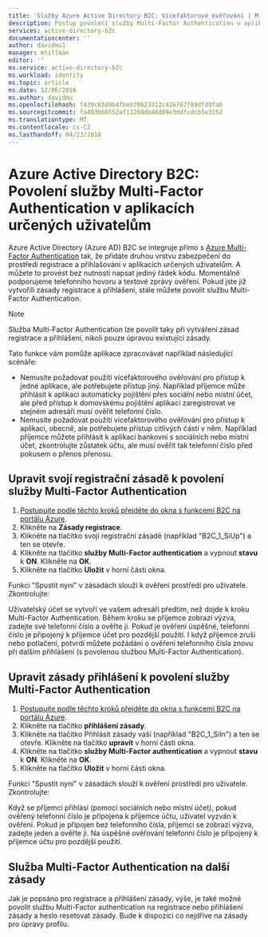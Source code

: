 ```yaml
---
title: 'Služby Azure Active Directory B2C: Vícefaktorové ověřování | Microsoft Docs'
description: Postup povolení služby Multi-Factor Authentication v aplikacích určených zabezpečené službou Azure Active Directory B2C
services: active-directory-b2c
documentationcenter: ''
author: davidmu1
manager: mtillman
editor: ''
ms.service: active-directory-b2c
ms.workload: identity
ms.topic: article
ms.date: 12/06/2016
ms.author: davidmu
ms.openlocfilehash: f439c65d9b4fbeb78623312c426767f89dfd9fab
ms.sourcegitcommit: fa493b66552af11260db48d89e3ddfcdcb5e3152
ms.translationtype: MT
ms.contentlocale: cs-CZ
ms.lasthandoff: 04/23/2018
---
```

# <a name="azure-active-directory-b2c-enable-multi-factor-authentication-in-your-consumer-facing-applications"></a>Azure Active Directory B2C: Povolení služby Multi-Factor Authentication v aplikacích určených uživatelům
Azure Active Directory (Azure AD) B2C se integruje přímo s [Azure Multi-Factor Authentication](../active-directory/authentication/multi-factor-authentication.md) tak, že přidáte druhou vrstvu zabezpečení do prostředí registrace a přihlašování v aplikacích určených uživatelům. A můžete to provést bez nutnosti napsat jediný řádek kódu. Momentálně podporujeme telefonního hovoru a textové zprávy ověření. Pokud jste již vytvořili zásady registrace a přihlášení, stále můžete povolit službu Multi-Factor Authentication.

> [!NOTE]
> Služba Multi-Factor Authentication lze povolit taky při vytváření zásad registrace a přihlášení, nikoli pouze úpravou existující zásady.
> 
> 

Tato funkce vám pomůže aplikace zpracovávat například následující scénáře:

* Nemusíte požadovat použití vícefaktorového ověřování pro přístup k jedné aplikace, ale potřebujete přístup jiný. Například příjemce může přihlásit k aplikaci automaticky pojištění přes sociální nebo místní účet, ale před přístup k domovskému pojištění aplikaci zaregistrovat ve stejném adresáři musí ověřit telefonní číslo.
* Nemusíte požadovat použití vícefaktorového ověřování pro přístup k aplikaci, obecně, ale potřebujete přístup citlivých částí v něm. Například příjemce můžete přihlásit k aplikaci bankovní s sociálních nebo místní účet, zkontrolujte zůstatek účtu, ale musí ověřit tak telefonní číslo před pokusem o přenos přenosu.

## <a name="modify-your-sign-up-policy-to-enable-multi-factor-authentication"></a>Upravit svojí registrační zásadě k povolení služby Multi-Factor Authentication
1. [Postupujte podle těchto kroků přejděte do okna s funkcemi B2C na portálu Azure](active-directory-b2c-app-registration.md#navigate-to-b2c-settings).
2. Klikněte na **Zásady registrace**.
3. Klikněte na tlačítko svojí registrační zásadě (například "B2C_1_SiUp") a ten se otevře.
4. Klikněte na tlačítko **služby Multi-Factor authentication** a vypnout **stavu** k **ON**. Klikněte na **OK**.
5. Klikněte na tlačítko **Uložit** v horní části okna.

Funkci "Spustit nyní" v zásadách slouží k ověření prostředí pro uživatele. Zkontrolujte:

Uživatelský účet se vytvoří ve vašem adresáři předtím, než dojde k kroku Multi-Factor Authentication. Během kroku se příjemce zobrazí výzva, zadejte své telefonní číslo a ověřte ji. Pokud je ověření úspěšné, telefonní číslo je připojený k příjemce účet pro pozdější použití. I když příjemce zruší nebo potlačení, potvrdí můžete požádáni o ověření telefonního čísla znovu při dalším přihlášení (s povolenou službou Multi-Factor Authentication).

## <a name="modify-your-sign-in-policy-to-enable-multi-factor-authentication"></a>Upravit zásady přihlášení k povolení služby Multi-Factor Authentication
1. [Postupujte podle těchto kroků přejděte do okna s funkcemi B2C na portálu Azure](active-directory-b2c-app-registration.md#navigate-to-b2c-settings).
2. Klikněte na tlačítko **přihlášení zásady**.
3. Klikněte na tlačítko Přihlásit zásady vaší (například "B2C_1_SiIn") a ten se otevře. Klikněte na tlačítko **upravit** v horní části okna.
4. Klikněte na tlačítko **služby Multi-Factor authentication** a vypnout **stavu** k **ON**. Klikněte na **OK**.
5. Klikněte na tlačítko **Uložit** v horní části okna.

Funkci "Spustit nyní" v zásadách slouží k ověření prostředí pro uživatele. Zkontrolujte:

Když se příjemci přihlásí (pomocí sociálních nebo místní účet), pokud ověřený telefonní číslo je připojena k příjemce účtu, uživatel vyzván k ověření. Pokud je připojen bez telefonního čísla, příjemci se zobrazí výzva, zadejte jeden a ověřte ji. Na úspěšné ověřování telefonní číslo je připojený k příjemce účtu pro pozdější použití.

## <a name="multi-factor-authentication-on-other-policies"></a>Služba Multi-Factor Authentication na další zásady
Jak je popsáno pro registrace a přihlášení zásady, výše, je také možné povolit službu Multi-Factor authentication na registrace nebo přihlášení zásady a heslo resetovat zásady. Bude k dispozici co nejdříve na zásady pro úpravy profilu.

